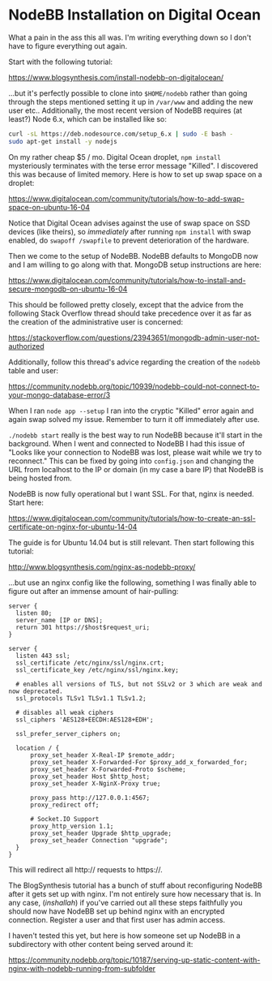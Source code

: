 # NodeBB Installation on Digital Ocean

What a pain in the ass this all was. I'm writing everything down so I don't
have to figure everything out again.

Start with the following tutorial:

https://www.blogsynthesis.com/install-nodebb-on-digitalocean/

...but it's perfectly possible to clone into `$HOME/nodebb` rather than going
through the steps mentioned setting it up in `/var/www` and adding the new user
etc.. Additionally, the most recent version of NodeBB requires (at least?) Node
6.x, which can be installed like so:

```bash
curl -sL https://deb.nodesource.com/setup_6.x | sudo -E bash -
sudo apt-get install -y nodejs
```

On my rather cheap $5 / mo. Digital Ocean droplet, `npm install` mysteriously
terminates with the terse error message "Killed". I discovered this was because
of limited memory. Here is how to set up swap space on a droplet:

https://www.digitalocean.com/community/tutorials/how-to-add-swap-space-on-ubuntu-16-04

Notice that Digital Ocean advises against the use of swap space on SSD devices
(like theirs), so *immediately* after running `npm install` with swap enabled,
do `swapoff /swapfile` to prevent deterioration of the hardware. 

Then we come to the setup of NodeBB. NodeBB defaults to MongoDB now and I am
willing to go along with that. MongoDB setup instructions are here:

https://www.digitalocean.com/community/tutorials/how-to-install-and-secure-mongodb-on-ubuntu-16-04

This should be followed pretty closely, except that the advice from the
following Stack Overflow thread should take precedence over it as far as the
creation of the administrative user is concerned:

https://stackoverflow.com/questions/23943651/mongodb-admin-user-not-authorized

Additionally, follow this thread's advice regarding the creation of the
`nodebb` table and user:

https://community.nodebb.org/topic/10939/nodebb-could-not-connect-to-your-mongo-database-error/3

When I ran `node app --setup` I ran into the cryptic "Killed" error again and
again swap solved my issue. Remember to turn it off immediately after use.

`./nodebb start` really is the best way to run NodeBB because it'll start in
the background. When I went and connected to NodeBB I had this issue of
"Looks like your connection to NodeBB was lost, please wait while we try to reconnect."
This can be fixed by going into `config.json` and changing the URL from localhost
to the IP or domain (in my case a bare IP) that NodeBB is being hosted from.

NodeBB is now fully operational but I want SSL. For that, nginx is needed. Start here:

https://www.digitalocean.com/community/tutorials/how-to-create-an-ssl-certificate-on-nginx-for-ubuntu-14-04

The guide is for Ubuntu 14.04 but is still relevant. Then start following this tutorial:

http://www.blogsynthesis.com/nginx-as-nodebb-proxy/

...but use an nginx config like the following, something I was finally able to
figure out after an immense amount of hair-pulling:

```nginx
server {
  listen 80;
  server_name [IP or DNS];
  return 301 https://$host$request_uri;
}

server {
  listen 443 ssl;
  ssl_certificate /etc/nginx/ssl/nginx.crt; 
  ssl_certificate_key /etc/nginx/ssl/nginx.key;

  # enables all versions of TLS, but not SSLv2 or 3 which are weak and now deprecated.
  ssl_protocols TLSv1 TLSv1.1 TLSv1.2;

  # disables all weak ciphers
  ssl_ciphers 'AES128+EECDH:AES128+EDH';

  ssl_prefer_server_ciphers on;

  location / {
      proxy_set_header X-Real-IP $remote_addr;
      proxy_set_header X-Forwarded-For $proxy_add_x_forwarded_for;
      proxy_set_header X-Forwarded-Proto $scheme;
      proxy_set_header Host $http_host;
      proxy_set_header X-NginX-Proxy true;

      proxy_pass http://127.0.0.1:4567;
      proxy_redirect off;

      # Socket.IO Support
      proxy_http_version 1.1;
      proxy_set_header Upgrade $http_upgrade;
      proxy_set_header Connection "upgrade";
  }
}
```

This will redirect all http:// requests to https://.

The BlogSynthesis tutorial has a bunch of stuff about reconfiguring NodeBB
after it gets set up with nginx. I'm not entirely sure how necessary that is.
In any case, (*inshallah*) if you've carried out all these steps faithfully you
should now have NodeBB set up behind nginx with an encrypted connection. Register
a user and that first user has admin access.

I haven't tested this yet, but here is how someone set up NodeBB in a
subdirectory with other content being served around it:

https://community.nodebb.org/topic/10187/serving-up-static-content-with-nginx-with-nodebb-running-from-subfolder
